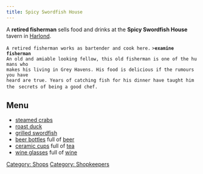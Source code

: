 ```yaml
---
title: Spicy Swordfish House
---
```


A **retired fisherman** sells food and drinks at the **Spicy Swordfish
House** tavern in [Harlond](Harlond "wikilink").

`A retired fisherman works as bartender and cook here.`
`>`**`examine fisherman`**
`An old and amiable looking fellow, this old fisherman is one of the humans who`
`makes his living in Grey Havens. His food is delicious if the rumours you have`
`heard are true. Years of catching fish for his dinner have taught him the `
`secrets of being a good chef.`

## Menu

- [steamed crabs](steamed_crabs "wikilink")
- [roast duck](roast_duck "wikilink")
- [grilled swordfish](grilled_swordfish "wikilink")
- [beer bottles](beer_bottle "wikilink") full of [beer](beer "wikilink")
- [ceramic cups](ceramic_cup "wikilink") full of [tea](tea "wikilink")
- [wine glasses](wine_glass "wikilink") full of [wine](wine "wikilink")

[Category: Shops](Category:_Shops "wikilink") [Category:
Shopkeepers](Category:_Shopkeepers "wikilink")
